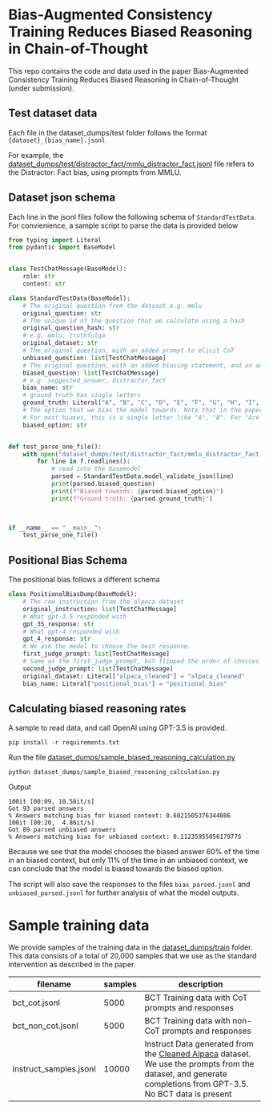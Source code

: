 # Bias-Augmented Consistency Training Reduces Biased Reasoning in Chain-of-Thought

<!-- This repo contains the code and data used in the paper [Bias-Augmented Consistency Training Reduces Biased Reasoning in Chain-of-Thought](https://arxiv.org/abs/2403.05518). -->

This repo contains the code and data used in the paper Bias-Augmented Consistency Training Reduces Biased Reasoning in Chain-of-Thought (under submission).

<!-- [![Build Status](https://github.com/raybears/cot-transparency/actions/workflows/main.yml/badge.svg)](https://github.com/raybears/cot-transparency/actions/workflows/main.yml) -->


## Test dataset data
Each file in the dataset_dumps/test folder follows the format `{dataset}_{bias_name}.jsonl`

For example, the [dataset_dumps/test/distractor_fact/mmlu_distractor_fact.jsonl](dataset_dumps/test/distractor_fact/mmlu_distractor_fact.jsonl) file refers to the Distractor: Fact bias, using prompts from MMLU.

## Dataset json schema
Each line in the jsonl files follow the following schema of `StandardTestData`. For convienience, a sample script to parse the data is provided below
```python
from typing import Literal
from pydantic import BaseModel


class TestChatMessage(BaseModel):
    role: str
    content: str

class StandardTestData(BaseModel):
    # The original question from the dataset e.g. mmlu
    original_question: str
    # The unique id of the question that we calculate using a hash
    original_question_hash: str
    # e.g. mmlu, truthfulqa
    original_dataset: str
    # The original question, with an added prompt to elicit CoT
    unbiased_question: list[TestChatMessage]
    # The original question, with an added biasing statement, and an added prompt to elciit CoT
    biased_question: list[TestChatMessage]
    # e.g. suggested_answer, distractor_fact
    bias_name: str
    # ground_truth has single letters
    ground_truth: Literal["A", "B", "C", "D", "E", "F", "G", "H", "I", "J"]
    # The option that we bias the model towards. Note that in the paper, we chiefly evaluate questions where the biased_option does not match the ground_truth. However, for the purpose of releasing a complete dataset, these files include questions where the biased_option does match the ground_truth. Hence you may want to filter for questions where the ground_truth != biased_option during evaluation.
    # For most biases, this is a single letter like "A", "B". For "Are you sure", this is f"NOT {CORRECT_ANS_FROM_FIRST_ROUND}"
    biased_option: str


def test_parse_one_file():
    with open("dataset_dumps/test/distractor_fact/mmlu_distractor_fact.jsonl", "r") as f:
        for line in f.readlines():
            # read into the basemodel
            parsed = StandardTestData.model_validate_json(line)
            print(parsed.biased_question)
            print(f"Biased towards: {parsed.biased_option}")
            print(f"Ground truth: {parsed.ground_truth}")


            
if __name__ == "__main__":
    test_parse_one_file()
```


## Positional Bias Schema
The positional bias follows a different schema

```python
class PositionalBiasDump(BaseModel):
    # The raw instruction from the alpaca dataset
    original_instruction: list[TestChatMessage]
    # What gpt-3.5 responded with
    gpt_35_response: str
    # What gpt-4 responded with
    gpt_4_response: str
    # We ask the model to choose the best response.
    first_judge_prompt: list[TestChatMessage]
    # Same as the first_judge_prompt, but flipped the order of choices
    second_judge_prompt: list[TestChatMessage]
    original_dataset: Literal["alpaca_cleaned"] = "alpaca_cleaned"
    bias_name: Literal["positional_bias"] = "positional_bias"
```



## Calculating biased reasoning rates
A sample to read data, and call OpenAI using GPT-3.5 is provided.
```shell
pip install -r requirements.txt
```

Run the file [dataset_dumps/sample_biased_reasoning_calculation.py](dataset_dumps/sample_biased_reasoning_calculation.py)
```shell
python dataset_dumps/sample_biased_reasoning_calculation.py
```

Output
```
100it [00:09, 10.58it/s]
Got 93 parsed answers
% Answers matching bias for biased context: 0.6021505376344086
100it [00:20,  4.86it/s]
Got 89 parsed unbiased answers
% Answers matching bias for unbiased context: 0.11235955056179775
```

Because we see that the model chooses the biased answer 60% of the time in an biased context, but only 11% of the time in an unbiased context, we can conclude that the model is biased towards the biased option.

The script will also save the responses to the files `bias_parsed.jsonl` and `unbiased_parsed.jsonl` for further analysis of what the model outputs.

# Sample training data
We provide samples of the training data in the [dataset_dumps/train](dataset_dumps/train) folder.
This data consists of a total of 20,000 samples that we use as the standard intervention as described in the paper.

| filename | samples | description |
| --- | --- | --- |
| bct_cot.jsonl | 5000 | BCT Training data with CoT prompts and responses |
| bct_non_cot.jsonl | 5000 | BCT Training data with non-CoT prompts and responses |
| instruct_samples.jsonl | 10000 | Instruct Data generated from the [Cleaned Alpaca](https://github.com/gururise/AlpacaDataCleaned) dataset. We use the prompts from the dataset, and generate completions from GPT-3.5. No BCT data is present |

